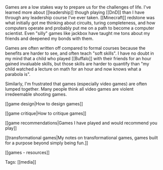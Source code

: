 Games are a low stakes way to prepare us for the challenges of life. I've learned more about [[leadership]] though playing [[DnD]] than I have through any leadership course I've ever taken. [[Minecraft]] redstone was what initially got me thinking about circuits, turing completeness, and how computers operate and probably put me on a path to become a computer scientist. Even "silly" games like jackbox have taught me tons about my friends and deepened my bonds with them.

Games are often written off compared to formal courses because the benefits are harder to see, and often teach "soft skills". I have no doubt in my mind that a child who played [[Buffalo]] with their friends for an hour gained invaluable skills, but those skills are harder to quantify than "my child watched a lecture on math for an hour and now knows what a parabola is".

Similarly, I'm frustrated that games (especially video games) are often lumped together. Many people think all video games are violent irredeemable shooting games.

[[game design|How to design games]]

[[game critique|How to critique games]]

[[game recommendations|Games I have played and would recommend you play]]

[[transformational games|My notes on transformational games, games built for a purpose beyond simply being fun.]]

[[games - resources]]

Tags: [[media]]
